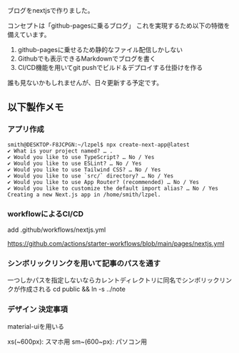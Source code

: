 ブログをnextjsで作りました。

コンセプトは「github-pagesに乗るブログ」
これを実現するため以下の特徴を備えています。

1. github-pagesに乗せるため静的なファイル配信しかしない
2. Githubでも表示できるMarkdownでブログを書く
3. CI/CD機能を用いてgit pushでビルド＆デプロイする仕掛けを作る

誰も見ないかもしれませんが、日々更新する予定です。

## 以下製作メモ

### アプリ作成

```shell
smith@DESKTOP-F8JCPGN:~/lzpel$ npx create-next-app@latest
✔ What is your project named? … .
✔ Would you like to use TypeScript? … No / Yes
✔ Would you like to use ESLint? … No / Yes
✔ Would you like to use Tailwind CSS? … No / Yes
✔ Would you like to use `src/` directory? … No / Yes
✔ Would you like to use App Router? (recommended) … No / Yes
✔ Would you like to customize the default import alias? … No / Yes
Creating a new Next.js app in /home/smith/lzpel.
```

### workflowによるCI/CD

add .github/workflows/nextjs.yml

https://github.com/actions/starter-workflows/blob/main/pages/nextjs.yml

### シンボリックリンクを用いて記事のパスを通す

一つしかパスを指定しないならカレントディレクトリに同名でシンボリックリンクが作成される
cd public && ln -s ../note

### デザイン 決定事項

material-uiを用いる

xs(~600px): スマホ用
sm~(600~px): パソコン用